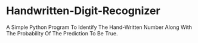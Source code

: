 # Handwritten-Digit-Recognizer
A Simple Python Program To Identify The Hand-Written Number Along With The Probability Of The Prediction To Be True.
